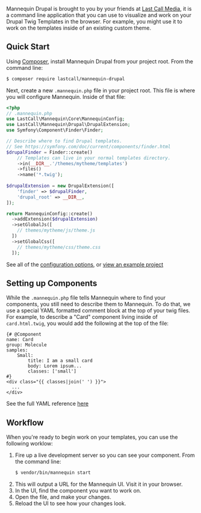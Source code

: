 Mannequin Drupal is brought to you by your friends at [Last Call Media](https://www.lastcallmedia.com), it is a command line application that you can use to visualize and work on your Drupal Twig Templates in the browser. For example, you might use it to work on the templates inside of an existing custom theme.

Quick Start
-----------
Using [Composer](https://getcomposer.org/doc/00-intro.md), install Mannequin Drupal from your project root.  From the command line:
```bash
$ composer require lastcall/mannequin-drupal
```
Next, create a new `.mannequin.php` file in your project root.  This file is where you will configure Mannequin.  Inside of that file:
```php
<?php
// .mannequin.php
use LastCall\Mannequin\Core\MannequinConfig;
use LastCall\Mannequin\Drupal\DrupalExtension;
use Symfony\Component\Finder\Finder;

// Describe where to find Drupal templates.
// See https://symfony.com/doc/current/components/finder.html
$drupalFinder = Finder::create()
    // Templates can live in your normal templates directory.
    ->in(__DIR__.'/themes/mytheme/templates')
    ->files()
    ->name('*.twig');
    
$drupalExtension = new DrupalExtension([
    'finder' => $drupalFinder,
    'drupal_root' => __DIR__,
]);

return MannequinConfig::create()
  ->addExtension($drupalExtension)
  ->setGlobalJs([
    // themes/mytheme/js/theme.js  
  ])
  ->setGlobalCss([
    // themes/mytheme/css/theme.css
  ]);
```

See all of the [configuration options](docs/configuration.md), or [view an example project](https://github.com/LastCallMedia/Drupal-Scaffold/blob/master/.mannequin.php)


Setting up Components
---------------------
While the `.mannequin.php` file tells Mannequin where to find your components, you still need to describe them to Mannequin.  To do that, we use a special YAML formatted comment block at the top of your twig files. For example, to describe a "Card" component living inside of `card.html.twig`, you would add the following at the top of the file:
```twig
{# @Component
name: Card
group: Molecule
samples:
    Small:
        title: I am a small card
        body: Lorem ipsum...
        classes: ['small']
#}
<div class="{{ classes|join(' ') }}">
  ... 
</div>
```
See the full YAML reference [here](docs/components.md)


Workflow
--------

When you're ready to begin work on your templates, you can use the following worklow:

1. Fire up a live development server so you can see your component.  From the command line:
    ```bash
    $ vendor/bin/mannequin start
    ```
2. This will output a URL for the Mannequin UI.  Visit it in your browser.
3. In the UI, find the component you want to work on.
4. Open the file, and make your changes.
5. Reload the UI to see how your changes look.
